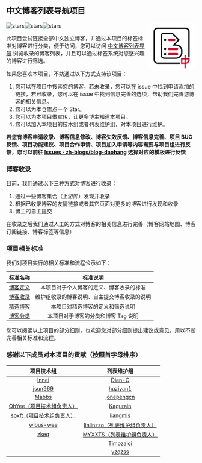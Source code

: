 ## 中文博客列表导航项目

<img align="right" src="./logo.png" alt="logo" height="128px" style="border-radius: 20px;"/>

<img src="https://img.shields.io/github/stars/zh-blogs/blog-daohang?style=for-the-badge" referrerpolicy="no-referrer" alt="stars"><img src="https://img.shields.io/badge/%E7%9B%AE%E5%89%8D%E7%89%88%E6%9C%AC-V2-reen?style=for-the-badge" referrerpolicy="no-referrer" alt="stars"><img src="https://img.shields.io/badge/%E5%BC%80%E5%8F%91%E4%B8%AD-V3-orange?style=for-the-badge" referrerpolicy="no-referrer" alt="stars">

此项目尝试链接全部中文独立博客，并通过本项目的标签标准对博客进行分类，便于访问，您可以访问 [中文博客列表导航](https://zhblogs.ohyee.cc/) 浏览收录的博客列表，并且可以通过标签系统对您感兴趣的博客进行筛选。    

如果您喜欢本项目，不妨通过以下方式支持该项目：

1. 您可以在项目中搜索您的博客，若未收录，您可以在 issue 中找到申请添加的链接，若已收录，您可以在 issue 中找到信息完善的选项，帮助我们完善您博客的相关信息。
2. 您可以为本仓库点一个 Star。
3. 您可以为本项目做宣传，让更多博主知道本项目。
4. 您可以加入本项目的技术组或者列表维护组，对本项目进行维护。

**若您有博客申请收录、博客信息修改、博客失效反馈、博客信息完善、项目 BUG 反馈、项目功能建议、项目合作申请、项目加入申请等内容需要与项目组进行反馈，您可以前往 [Issues · zh-blogs/blog-daohang](https://github.com/zh-blogs/blog-daohang/issues) 选择对应的模板进行反馈**

### 博客收录

目前，我们通过以下三种方式对博客进行收录：

1. 通过一些博客集合（上游库）发现并收录
2. 根据已收录博客的友情链接或者其它页面对更多的博客进行发现和收录
3. 博主的自主提交

在收录之后我们通过人工的方式对博客的相关信息进行完善（博客网站地图、博客订阅链接、博客标签等信息）

### 项目相关标准

我们对项目实行的相关标准和流程公示如下：

|               标准名称               |                   标准说明                   |
| :----------------------------------: | :------------------------------------------: |
| [博客定义](./document/Definition.md) |   本项目对于个人博客的定义、博客收录的标准   |
|  [博客收录](./document/Included.md)  | 维护组收录的博客说明、自主提交博客收录的说明 |
|  [精选博客](./document/Selected.md)  |       本项目对精选博客的定义和筛选说明       |
|    [博客分类](./document/Tag.md)     |     本项目对于博客的分类和博客 Tag 说明      |

您可以阅读以上项目的部分细则，也欢迎您对部分细则提出建议或意见，用以不断完善相关标准和流程。

### 感谢以下成员对本项目的贡献（按照首字母排序）

| 项目技术组 | 列表维护组 |
| :--------: | :--------: |
|   [Innei](https://github.com/Innei)    |   [Dian-C](https://github.com/Dian-C)   |
|  [jsun969](https://github.com/jsun969)   |  [huziyan1](https://github.com/huziyan1)  |
|   [Mabbs](https://github.com/Mabbs)    | [jonepengcn](https://github.com/jonepengcn) |
|   [OhYee（项目技术组负责人）](https://github.com/OhYee)   |  [Kagurain](https://github.com/Kagurain)  |
|   [soxft（项目技术组负责人）](https://github.com/soxft)   | [liangmis](https://github.com/liangmis)  |
| [wibus-wee](https://github.com/wibus-wee)  | [linlinzzo（列表维护组负责人）](https://github.com/linlinzzo) |
|    [zkeq](https://github.com/zkeq)    |   [MYXXTS（列表维护组负责人）](https://github.com/MYXXTS)   |
|            | [Timozaici](https://github.com/Timozaici)  |
|            |   [yzqzss](https://github.com/yzqzss)   |



